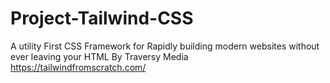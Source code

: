# Project-Tailwind-CSS
A utility First CSS Framework for Rapidly building modern websites without ever leaving your HTML
By Traversy Media
https://tailwindfromscratch.com/
